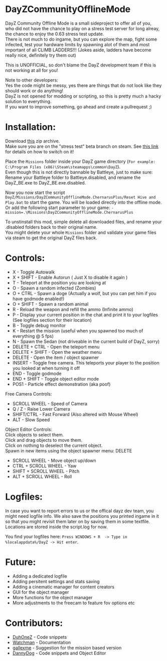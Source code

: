 # DayZCommunityOfflineMode
DayZ Community Offline Mode is a small sideproject to offer all of you,  
who did not have the chance to play on a stress test server for long alreay, the chance to enjoy the 0.63 stress test update.  
There is not much to do ingame, but you can explore the map, fight some infected, test your hardware limits by spawning alot of them
and most important of all CLIMB LADDERS!!! (Jokes aside, ladders have become really nice, definitely try them out)  

This is UNOFFICIAL, so don't blame the DayZ development team if this is not working at all for you!

Note to other developers:  
Yes the code might be messy, yes there are things that do not look like they should work or do anything!  
DayZ is not opened for modding or scripting, so this is pretty much a hacky solution to everything.  
If you want to improve something, go ahead and create a pullrequest ;)

# Installation:
Download [this](https://github.com/Arkensor/DayZCommunityOfflineMode/releases/download/v1.7/DayZ.Community.OfflineMode.zip) zip archive.  
Make sure you are on the "stress test" beta branch on steam. See [this link](https://dayz.com/blog/0-63-stress-tests) for details on how to switch on it!  

Place the ```Missions``` folder inside your DayZ game directory (```For example: C:\Program Files (x86)\Steam\steamapps\common\DayZ```).  
Even though this is not directly bannable by Battleye, just to make sure: Rename your Battleye folder to Battleye.disabled, and rename the DayZ_BE.exe to DayZ_BE.exe.disabled.

Now you now start the script ```DayZ/Missions/DayZCommunityOfflineMode.ChernarusPlus/Reset Hive and Play.bat``` to start the game. You will be loaded directly into the offline mode.  
Or add the following start parameter to your game: ```-mission=.\Missions\DayZCommunityOfflineMode.ChernarusPlus```

To unstinstall this mod, simple delete all downloaded files, and rename your .disabled folders back to their original name.   
You might delete your whole ```Missions``` folder and validate your game files via steam to get the original DayZ files back.

# Controls:
* X - Toggle Autowalk
* X + SHIFT - Enable Autorun ( Just X to disable it again )
* T - Teleport at the position you are looking at
* O - Spawn a random infected (Zombies)
* O + CTRL - Spawn a doge (Actually a wolf, but you can pet him if you have godmode enabled!)
* O + SHIFT - Spawn a random animal
* R - Reload the weapon and refill the ammo (Infinite ammo)
* P - Display your current position in the chat and print it to your logfiles (See logfiles section for their location)
* B - Toggle debug monitor
* K - Restart the mission (useful when you spawned too much of everything @ 5 fps)
* N - Spawn the Sedan (not driveable in the current build of DayZ, sorry)
* DELETE + CTRL - Open the teleport menu
* DELETE + SHIFT - Open the weather menu
* DELETE - Open the item / object spawner
* INSERT - Toggle free camera. This teleports your player to the position you looked at when turning it off
* END - Toggle godmode
* END + SHIFT - Toggle object editor mode
* POS1 - Particle effect demonstration (aka poof)

Free Camera Controls:
* SCROLL WHEEL - Speed of Camera
* Q / Z - Raise Lower Camera
* SHIFT/CTRL - Fast Forward (Also altered with Mouse Wheel)
* ALT - Slow Speed

Object Editor Controls:  
Click objects to select them.  
Click and drag objects to move them.  
Click on nothing to deselect the current object.  
Spawn in new items using the object spawner menu: DELETE

* SCROLL WHEEL - Move object up/down
* CTRL + SCROLL WHEEL - Yaw
* SHIFT + SCROLL WHEEL - Pitch
* ALT + SCROLL WHEEL - Roll

# Logfiles:
In case you want to report errors to us or the offical dayz dev team, you might need logfile info.
We also save the positions you printed ingame in it so that you might revisit them later on by saving them in some textfile.
Locations are stored inside the script.log for now.

You find your logfiles here: ```Press WINDOWS + R  -> Type in %localappdata%/DayZ -> Hit enter```. 

# Future:
* Adding a dedicated logfile
* Adding persitent settings and stats saving
* Adding a cinematic manager for content creators
* GUI for the object manager
* More functions for the object manager
* More adjustments to the freecam to feature fov options etc

# Contributors:
* [DuhOneZ](https://twitter.com/DuhOneZ) - Code snippets
* [Watchman](https://twitter.com/watchman113) - Documentation
* [gallexme](https://github.com/gallexme) - Suggestion for the mission based version
* [DannyDog](https://github.com/DannyDog) - Code snippets and Object Editor
